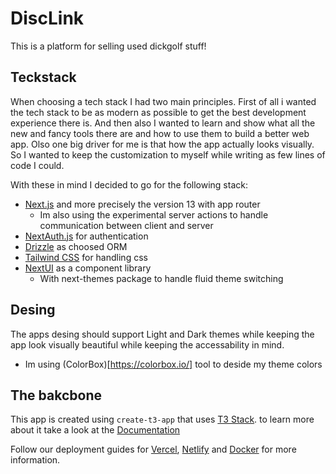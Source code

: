 # DiscLink

This is a platform for selling used dickgolf stuff!

## Teckstack

When choosing a tech stack I had two main principles. First of all i wanted the tech stack to be as modern as possible to get the best development experience there is. And then also I wanted to learn and show what all the new and fancy tools there are and how to use them to build a better web app. Olso one big driver for me is that how the app actually looks visually. So I wanted to keep the customization to myself while writing as few lines of code I could.

With these in mind I decided to go for the following stack:

- [Next.js](https://nextjs.org) and more precisely the version 13 with app router
  - Im also using the experimental server actions to handle communication between client and server
- [NextAuth.js](https://next-auth.js.org) for authentication
- [Drizzle](https://orm.drizzle.team/) as choosed ORM
- [Tailwind CSS](https://tailwindcss.com) for handling css
- [NextUI](https://nextui.org/) as a component library
  - With next-themes package to handle fluid theme switching

## Desing

The apps desing should support Light and Dark themes while keeping the app look visually beautiful while keeping the accessability in mind.

- Im using (ColorBox)[https://colorbox.io/] tool to deside my theme colors

## The bakcbone

This app is created using `create-t3-app` that uses [T3 Stack](https://create.t3.gg/). to learn more about it take a look at the [Documentation](https://create.t3.gg/)

Follow our deployment guides for [Vercel](https://create.t3.gg/en/deployment/vercel), [Netlify](https://create.t3.gg/en/deployment/netlify) and [Docker](https://create.t3.gg/en/deployment/docker) for more information.
